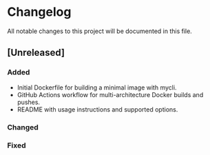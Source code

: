 # Changelog

All notable changes to this project will be documented in this file.

## [Unreleased]

### Added

- Initial Dockerfile for building a minimal image with mycli.
- GitHub Actions workflow for multi-architecture Docker builds and pushes.
- README with usage instructions and supported options.

### Changed

### Fixed
